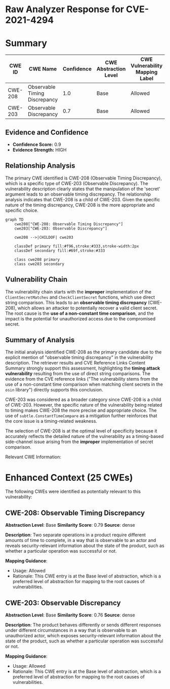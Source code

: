 # Raw Analyzer Response for CVE-2021-4294

# Summary
| CWE ID | CWE Name | Confidence | CWE Abstraction Level | CWE Vulnerability Mapping Label | CWE-Vulnerability Mapping Notes |
|---|---|---|---|---|---|
| CWE-208 | Observable Timing Discrepancy | 1.0 | Base | Allowed | Primary CWE |
| CWE-203 | Observable Discrepancy | 0.7 | Base | Allowed | Secondary Candidate |

## Evidence and Confidence

*   **Confidence Score:** 0.9
*   **Evidence Strength:** HIGH

## Relationship Analysis
The primary CWE identified is CWE-208 (Observable Timing Discrepancy), which is a specific type of CWE-203 (Observable Discrepancy). The vulnerability description clearly states that the manipulation of the 'secret' argument leads to an observable timing discrepancy. The relationship analysis indicates that CWE-208 is a child of CWE-203. Given the specific nature of the timing discrepancy, CWE-208 is the more appropriate and specific choice.

```mermaid
graph TD
    cwe208["CWE-208: Observable Timing Discrepancy"]
    cwe203["CWE-203: Observable Discrepancy"]
    
    cwe208 -->|CHILDOF| cwe203
    
    classDef primary fill:#f96,stroke:#333,stroke-width:2px
    classDef secondary fill:#69f,stroke:#333
    
    class cwe208 primary
    class cwe203 secondary
```

## Vulnerability Chain
The vulnerability chain starts with the **improper** implementation of the `ClientSecretMatches` and `CheckClientSecret` functions, which use direct string comparison. This leads to an **observable timing discrepancy** (CWE-208), which allows an attacker to potentially recover a valid client secret. The root cause is the **use of a non-constant time comparison**, and the impact is the potential for unauthorized access due to the compromised secret.

## Summary of Analysis
The initial analysis identified CWE-208 as the primary candidate due to the explicit mention of "observable timing discrepancy" in the vulnerability description. The retriever results and CVE Reference Links Content Summary strongly support this assessment, highlighting the **timing attack vulnerability** resulting from the use of direct string comparisons. The evidence from the CVE reference links ("The vulnerability stems from the use of a non-constant time comparison when matching client secrets in the `osin` library") directly supports this conclusion.

CWE-203 was considered as a broader category since CWE-208 is a child of CWE-203. However, the specific nature of the vulnerability being related to timing makes CWE-208 the more precise and appropriate choice. The use of `subtle.ConstantTimeCompare` as a mitigation further reinforces that the core issue is a timing-related weakness.

The selection of CWE-208 is at the optimal level of specificity because it accurately reflects the detailed nature of the vulnerability as a timing-based side-channel issue arising from the **improper** implementation of secret comparison.

Relevant CWE Information:

# Enhanced Context (25 CWEs)
The following CWEs were identified as potentially relevant to this vulnerability:

## CWE-208: Observable Timing Discrepancy
**Abstraction Level**: Base
**Similarity Score**: 0.79
**Source**: dense

**Description**:
Two separate operations in a product require different amounts of time to complete, in a way that is observable to an actor and reveals security-relevant information about the state of the product, such as whether a particular operation was successful or not.

**Mapping Guidance**:
- Usage: Allowed
- Rationale: This CWE entry is at the Base level of abstraction, which is a preferred level of abstraction for mapping to the root causes of vulnerabilities.

## CWE-203: Observable Discrepancy
**Abstraction Level**: Base
**Similarity Score**: 0.76
**Source**: dense

**Description**:
The product behaves differently or sends different responses under different circumstances in a way that is observable to an unauthorized actor, which exposes security-relevant information about the state of the product, such as whether a particular operation was successful or not.

**Mapping Guidance**:
- Usage: Allowed
- Rationale: This CWE entry is at the Base level of abstraction, which is a preferred level of abstraction for mapping to the root causes of vulnerabilities.
